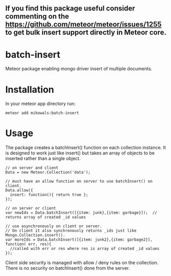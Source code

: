 ## If you find this package useful consider commenting on the https://github.com/meteor/meteor/issues/1255 to get bulk insert support directly in Meteor core.

# batch-insert

Meteor package enabling mongo driver insert of multiple documents.

# Installation

In your meteor app directory run:

    meteor add mikowals:batch-insert

# Usage

The package creates a batchInsert() function on each collection instance.  It is designed to work just like insert() but takes an array of objects to be inserted rather than a single object.

    // on server and client
    Data = new Meteor.Collection('data');

    // must have an allow function on server to use batchInsert() on client.
    Data.allow({
      insert: function(){ return true };
    });

    // on server or client
    var newIds = Data.batchInsert([{item: junk},{item: garbage}]);  // returns array of created _id values

    // use asynchronously on client or server.  
    // On client it also synchronously returns _ids just like Mongo.Collection.insert().
    var moreIds = Data.batchInsert([{item: junk2},{item: garbage2}], function( err, res){
      //called with err or res where res is array of created _id values
    });  

Client side security is managed with allow / deny rules on the collection.  There is no security on batchInsert() done from the server.

